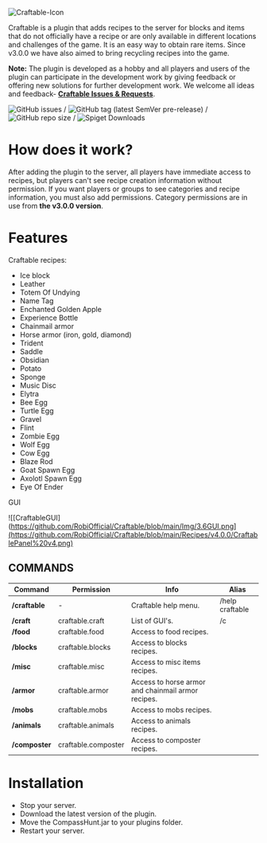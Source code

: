 ![Craftable-Icon](https://i.imgur.com/T7gUDEl.png)

Craftable is a plugin that adds recipes to the server for blocks and items that do not officially have a recipe or are only available in different locations and challenges of the game. It is an easy way to obtain rare items. Since v3.0.0 we have also aimed to bring recycling recipes into the game.

**Note:** The plugin is developed as a hobby and all players and users of the plugin can participate in the development work by giving feedback or offering new solutions for further development work. We welcome all ideas and feedback- **[Craftable Issues & Requests](https://github.com/RobiOfficial/Craftable/issues)**.

![GitHub issues](https://img.shields.io/github/issues/RobiOfficial/Craftable) / ![GitHub tag (latest SemVer pre-release)](https://img.shields.io/github/v/tag/RobiOfficial/Craftable) / ![GitHub repo size](https://img.shields.io/github/repo-size/RobiOfficial/Craftable) / ![Spiget Downloads](https://img.shields.io/spiget/downloads/107173)

# How does it work?
After adding the plugin to the server, all players have immediate access to recipes, but players can't see recipe creation information without permission. If you want players or groups to see categories and recipe information, you must also add permissions. Category permissions are in use from **the v3.0.0 version**.

# Features
Craftable recipes:  
- Ice block
- Leather
- Totem Of Undying
- Name Tag
- Enchanted Golden Apple
- Experience Bottle
- Chainmail armor
- Horse armor (iron, gold, diamond)  
- Trident
- Saddle
- Obsidian
- Potato
- Sponge
- Music Disc
- Elytra
- Bee Egg
- Turtle Egg
- Gravel
- Flint
- Zombie Egg
- Wolf Egg
- Cow Egg
- Blaze Rod
- Goat Spawn Egg
- Axolotl Spawn Egg
- Eye Of Ender

GUI  

![[CraftableGUI](https://github.com/RobiOfficial/Craftable/blob/main/Img/3.6GUI.png](https://github.com/RobiOfficial/Craftable/blob/main/Recipes/v4.0.0/CraftablePanel%20v4.png)

## **COMMANDS**  
| Command | Permission | Info | Alias |
|---------|------------|------|-------|
| **/craftable** | - | Craftable help menu. | /help craftable |
| **/craft** | craftable.craft | List of GUI's. | /c |
| **/food** | craftable.food | Access to food recipes. | |
| **/blocks** | craftable.blocks | Access to blocks recipes. | |
| **/misc** | craftable.misc | Access to misc items recipes. | |
| **/armor** | craftable.armor | Access to horse armor and chainmail armor recipes. | |
| **/mobs** | craftable.mobs | Access to mobs recipes. | |
| **/animals** | craftable.animals | Access to animals recipes. | |
| **/composter** | craftable.composter | Access to composter recipes. | |

# Installation
- Stop your server.
- Download the latest version of the plugin.
- Move the CompassHunt.jar to your plugins folder.
- Restart your server.
